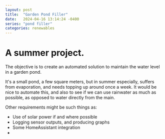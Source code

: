 ```yaml
---
layout: post
title:  "Garden Pond Filler"
date:   2024-04-16 13:14:24 -0400
series: "pond filler"
categories: renewables
---
```


# A summer project.

The objective is to create an automated solution to maintain the water level in a garden pond.

It's a small pond, a few square meters, but in summer especially, suffers from evaporation, and needs topping up around once a week.
It would be nice to automate this, and also to see if we can use rainwater as much as possible, as opposed to water directly from the main.

Other requirements might be such things as:
- Use of solar power if and where possible
- Logging sensor outputs, and producing graphs
- Some HomeAssistant integration
- 

